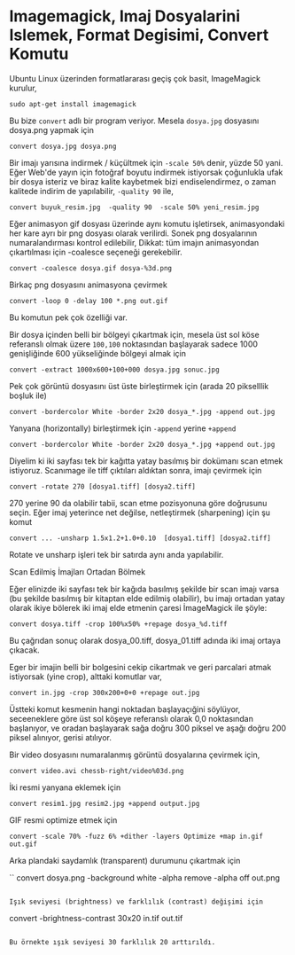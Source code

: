 # Imagemagick, Imaj Dosyalarini Islemek, Format Degisimi, Convert Komutu

Ubuntu Linux üzerinden formatlararası geçiş çok basit, ImageMagick kurulur,

```
sudo apt-get install imagemagick
```

Bu bize `convert` adlı bir program veriyor. Mesela `dosya.jpg` dosyasını
dosya.png yapmak için

```
convert dosya.jpg dosya.png
```

Bir imajı yarısına indirmek / küçültmek için `-scale 50%` denir, yüzde
50 yani. Eğer Web'de yayın için fotoğraf boyutu indirmek istiyorsak
çoğunlukla ufak bir dosya isteriz ve biraz kalite kaybetmek bizi
endiselendirmez, o zaman kalitede indirim de yapılabilir, `-quality 90` ile,

```
convert buyuk_resim.jpg  -quality 90  -scale 50% yeni_resim.jpg
```


Eğer animasyon gif dosyası üzerinde aynı komutu işletirsek,
animasyondaki her kare ayrı bir png dosyası olarak verilirdi. Sonek
png dosyalarının numaralandırması kontrol edilebilir, Dikkat: tüm
imajın animasyondan çıkartılması için -coalesce seçeneği gerekebilir.

```
convert -coalesce dosya.gif dosya-%3d.png
```

Birkaç png dosyasını animasyona çevirmek

```
convert -loop 0 -delay 100 *.png out.gif
```

Bu komutun pek çok özelliği var.

Bir dosya içinden belli bir bölgeyi çıkartmak için, mesela üst sol
köse referanslı olmak üzere `100,100` noktasından başlayarak sadece
1000 genişliğinde 600 yükseliğinde bölgeyi almak için

```
convert -extract 1000x600+100+000 dosya.jpg sonuc.jpg
```

Pek çok görüntü dosyasını üst üste birleştirmek için (arada 20
pikselllik boşluk ile)

```
convert -bordercolor White -border 2x20 dosya_*.jpg -append out.jpg
```

Yanyana (horizontally) birleştirmek için `-append` yerine `+append`

```
convert -bordercolor White -border 2x20 dosya_*.jpg +append out.jpg
```

Diyelim ki iki sayfası tek bir kağıtta yatay basılmış bir dokümanı
scan etmek istiyoruz. Scanımage ile tiff çıktıları aldıktan sonra,
imajı çevirmek için

```
convert -rotate 270 [dosya1.tiff] [dosya2.tiff]
```

270 yerine 90 da olabilir tabii, scan etme pozisyonuna göre doğrusunu
seçin. Eğer imaj yeterince net değilse, netleştirmek (sharpening) için
şu komut

```
convert ... -unsharp 1.5x1.2+1.0+0.10  [dosya1.tiff] [dosya2.tiff]
```

Rotate ve unsharp işleri tek bir satırda aynı anda yapılabilir.

Scan Edilmiş İmajları Ortadan Bölmek

Eğer elinizde iki sayfası tek bir kağıda basılmış şekilde bir scan
imajı varsa (bu şekilde basılmış bir kitaptan elde edilmiş olabilir),
bu imajı ortadan yatay olarak ikiye bölerek iki imaj elde etmenin
çaresi İmageMagick ile şöyle:

```
convert dosya.tiff -crop 100%x50% +repage dosya_%d.tiff
```

Bu çağrıdan sonuç olarak dosya_00.tiff, dosya_01.tiff adında iki imaj
ortaya çıkacak.

Eger bir imajin belli bir bolgesini cekip cikartmak ve geri parcalari
atmak istiyorsak (yine crop), alttaki komutlar var,

```
convert in.jpg -crop 300x200+0+0 +repage out.jpg
```

Üstteki komut kesmenin hangi noktadan başlayaçığini söylüyor,
seceeneklere göre üst sol köşeye referanslı olarak 0,0 noktasından
başlanıyor, ve oradan başlayarak sağa doğru 300 piksel ve aşağı doğru
200 piksel alınıyor, gerisi atılıyor.


Bir video dosyasını numaralanmış görüntü dosyalarına çevirmek için,

```
convert video.avi chessb-right/video%03d.png
```

İki resmi yanyana eklemek için

```
convert resim1.jpg resim2.jpg +append output.jpg
```

GIF resmi optimize etmek için

```
convert -scale 70% -fuzz 6% +dither -layers Optimize +map in.gif out.gif
```

Arka plandaki saydamlık (transparent) durumunu çıkartmak için

``
convert dosya.png -background white -alpha remove -alpha off out.png
```

Işık seviyesi (brightness) ve farklılık (contrast) değişimi için

```
convert -brightness-contrast 30x20 in.tif out.tif
```

Bu örnekte ışık seviyesi 30 farklılık 20 arttırıldı.



